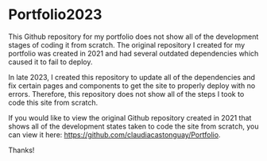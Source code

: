 # Portfolio2023

This Github repository for my portfolio does not show all of the development stages of coding it from scratch. The original repository I created for my portfolio was created in 2021 and had several outdated dependencies which caused it to fail to deploy.

In late 2023, I created this repository to update all of the dependencies and fix certain pages and components to get the site to properly deploy with no errors. Therefore, this repository does not show all of the steps I took to code this site from scratch.

If you would like to view the original Github repository created in 2021 that shows all of the development states taken to code the site from scratch, you can view it here: https://github.com/claudiacastonguay/Portfolio. 

Thanks!
